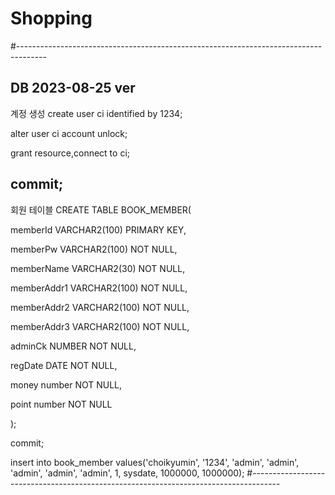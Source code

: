 # Shopping
#-------------------------------------------------------------------------------------
## DB 2023-08-25 ver
계정 생성
create user ci identified by 1234;

alter user ci account unlock;

grant resource,connect to ci;

commit;
-----------------------------------------
회원 테이블
CREATE TABLE BOOK_MEMBER(

  memberId VARCHAR2(100) PRIMARY KEY,
  
  memberPw VARCHAR2(100) NOT NULL,
  
  memberName VARCHAR2(30) NOT NULL,
  
  memberAddr1 VARCHAR2(100) NOT NULL,
  
  memberAddr2 VARCHAR2(100) NOT NULL,
  
  memberAddr3 VARCHAR2(100) NOT NULL,
  
  adminCk NUMBER NOT NULL,
  
  regDate DATE NOT NULL,
  
  money number NOT NULL,
  
  point number NOT NULL
  
);

commit;

insert into book_member values('choikyumin', '1234', 'admin', 'admin', 'admin', 'admin', 'admin', 1, sysdate, 1000000, 1000000);
#-------------------------------------------------------------------------------------
